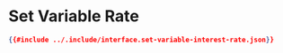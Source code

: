 # Set Variable Rate

```json
{{#include ../.include/interface.set-variable-interest-rate.json}}
```

